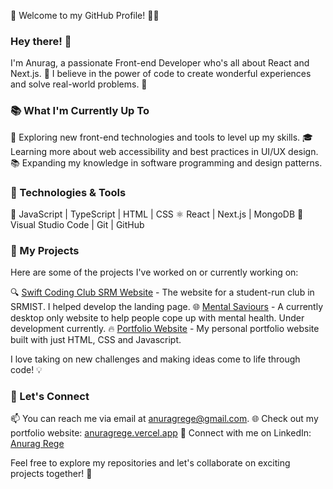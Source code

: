 👋 Welcome to my GitHub Profile! 👨‍💻

### Hey there! 👋

I'm Anurag, a passionate Front-end Developer who's all about React and Next.js. 🚀 I believe in the power of code to create wonderful experiences and solve real-world problems. 🌟

### 📚 What I'm Currently Up To

🌱 Exploring new front-end technologies and tools to level up my skills.
🎓 Learning more about web accessibility and best practices in UI/UX design.
📚 Expanding my knowledge in software programming and design patterns.

### 🔧 Technologies & Tools

🚀 JavaScript | TypeScript | HTML | CSS
⚛️ React | Next.js | MongoDB
🔧 Visual Studio Code | Git | GitHub

### 🚀 My Projects

Here are some of the projects I've worked on or currently working on:

🔍 [Swift Coding Club SRM Website](https://sccwebsite.netlify.app/) - The website for a student-run club in SRMIST. I helped develop the landing page.
🌐 [Mental Saviours](https://mentalsaviours.vercel.app/) - A currently desktop only website to help people cope up with mental health. Under development currently.
🔥 [Portfolio Website](anuragrege.vercel.app) - My personal portfolio website built with just HTML, CSS and Javascript.

I love taking on new challenges and making ideas come to life through code! 💡

### 🤝 Let's Connect

📫 You can reach me via email at anuragrege@gmail.com.
🌐 Check out my portfolio website: [anuragrege.vercel.app](anuragrege.vercel.app)
💼 Connect with me on LinkedIn: [Anurag Rege](https://www.linkedin.com/in/anurag-rege-820703251/)

Feel free to explore my repositories and let's collaborate on exciting projects together! 🤗

<!--
**anuragrege/anuragrege** is a ✨ _special_ ✨ repository because its `README.md` (this file) appears on your GitHub profile.

Here are some ideas to get you started:

- 🔭 I’m currently working on ...
- 🌱 I’m currently learning ...
- 👯 I’m looking to collaborate on ...
- 🤔 I’m looking for help with ...
- 💬 Ask me about ...
- 📫 How to reach me: ...
- 😄 Pronouns: ...
- ⚡ Fun fact: ...
-->
